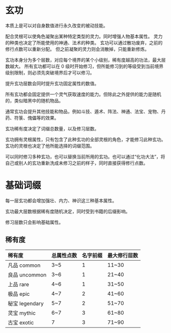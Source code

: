 # 玄功

本质上是可以对自身数值进行永久改变的被动技能。

配合灵根可以使角色凝聚出某种特定类型的灵力。同时增强人物基本属性。
灵力的种类也决定了所能使用的神通、法术的种类。
玄功可以通过散功废弃，之前的修行点数可以重新分配。
但之前凝聚的灵力则会消散掉，只能重新修炼。

玄功本身分为多个层数，对应每个境界的某个小级别，稀有度越高的功法，最大层数越大。
所有玄功都可以在 0 级时开始修习，但所能修习到的等级受到当前境界级别限制，则必须先突破境界后才可以修习。

提升玄功层数会同时提升玄功固定属性的数值。

所有玄功都会固定提供一个灵气获取速度的能力。但除此之外提供的能力是随机的，类似暗黑中的随机物品。

通常玄功会提升其他技能和物品，例如斗技、遁术、阵法、神通、法宝、宠物、丹药、符箓、傀儡等的效果。

玄功稀有度决定了词缀总数量，以及修习层数。

玄功拥有灵根属性，只有包含了此种玄功的全部灵根的角色，才能修习此种玄功。
玄功的灵根也决定了他所能选择的词缀范围。

可以同时修习多种玄功，也可以替换当前所用的玄功。也可以通过“化功大法”，将自己或别人的玄功重新洗成未修习之前的样子，同时直接获得修行点数。

# 基础词缀

每一层玄功都会增加强壮、内力、神识这三种基本属性。

玄功最大层数根据稀有度随机决定，同时受到书籍的后缀影响。

修习层数只会影响基础属性。

## 稀有度

| 稀有度         | 总属性点数 | 名字前缀 | 最大修行层数 |
| :------------- | :--------- | :------- | :----------- |
| 凡品 common    | 3~5        | 1        | 11~30        |
| 良品 uncommon  | 3~6        | 1        | 21~40        |
| 上品 rare      | 4~6        | 1        | 31~50        |
| 极品 epic      | 4~7        | 2        | 41~60        |
| 秘宝 legendary | 5~7        | 2        | 51~70        |
| 灵宝 mythic    | 6~7        | 3        | 61~80        |
| 古宝 exotic    | 7          | 3        | 71~90        |

